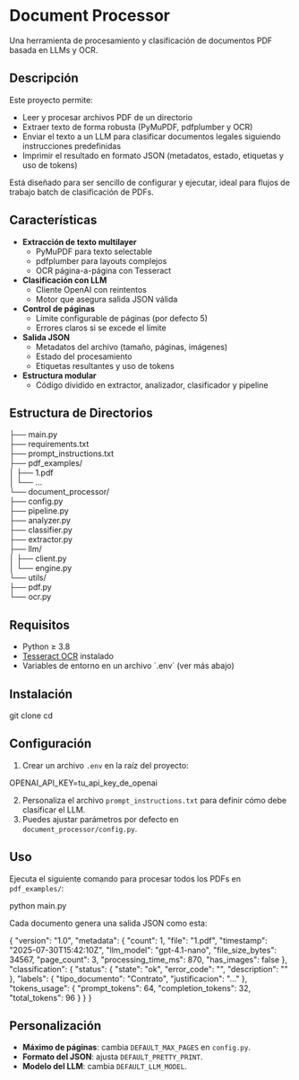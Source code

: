 # Document Processor

Una herramienta de procesamiento y clasificación de documentos PDF basada en LLMs y OCR.

## Descripción

Este proyecto permite:

- Leer y procesar archivos PDF de un directorio  
- Extraer texto de forma robusta (PyMuPDF, pdfplumber y OCR)  
- Enviar el texto a un LLM para clasificar documentos legales siguiendo instrucciones predefinidas  
- Imprimir el resultado en formato JSON (metadatos, estado, etiquetas y uso de tokens)  

Está diseñado para ser sencillo de configurar y ejecutar, ideal para flujos de trabajo batch de clasificación de PDFs.

## Características

- **Extracción de texto multilayer**
  - PyMuPDF para texto selectable  
  - pdfplumber para layouts complejos  
  - OCR página-a-página con Tesseract  
- **Clasificación con LLM**
  - Cliente OpenAI con reintentos  
  - Motor que asegura salida JSON válida  
- **Control de páginas**
  - Límite configurable de páginas (por defecto 5)  
  - Errores claros si se excede el límite  
- **Salida JSON**
  - Metadatos del archivo (tamaño, páginas, imágenes)  
  - Estado del procesamiento  
  - Etiquetas resultantes y uso de tokens  
- **Estructura modular**
  - Código dividido en extractor, analizador, clasificador y pipeline

## Estructura de Directorios

├── main.py  
├── requirements.txt  
├── prompt_instructions.txt  
├── pdf_examples/  
│ ├── 1.pdf  
│ └── ...  
└── document_processor/  
├── config.py  
├── pipeline.py  
├── analyzer.py  
├── classifier.py  
├── extractor.py  
├── llm/  
│ ├── client.py  
│ └── engine.py  
└── utils/  
├── pdf.py  
└── ocr.py

## Requisitos

- Python ≥ 3.8  
- [Tesseract OCR](https://github.com/tesseract-ocr/tesseract) instalado  
- Variables de entorno en un archivo \`.env\` (ver más abajo)

## Instalación

git clone <url-del-repo>
cd <nombre-del-repo>

## Configuración

1. Crear un archivo `.env` en la raíz del proyecto:

OPENAI_API_KEY=tu_api_key_de_openai

2. Personaliza el archivo `prompt_instructions.txt` para definir cómo debe clasificar el LLM.
3. Puedes ajustar parámetros por defecto en `document_processor/config.py`.

## Uso

Ejecuta el siguiente comando para procesar todos los PDFs en `pdf_examples/`:

python main.py

Cada documento genera una salida JSON como esta:

{
  "version": "1.0",
  "metadata": {
    "count": 1,
    "file": "1.pdf",
    "timestamp": "2025-07-30T15:42:10Z",
    "llm_model": "gpt-4.1-nano",
    "file_size_bytes": 34567,
    "page_count": 3,
    "processing_time_ms": 870,
    "has_images": false
  },
  "classification": {
    "status": {
      "state": "ok",
      "error_code": "",
      "description": ""
    },
    "labels": {
      "tipo_documento": "Contrato",
      "justificacion": "..."
    },
    "tokens_usage": {
      "prompt_tokens": 64,
      "completion_tokens": 32,
      "total_tokens": 96
    }
  }
}


## Personalización

- **Máximo de páginas**: cambia `DEFAULT_MAX_PAGES` en `config.py`.
- **Formato del JSON**: ajusta `DEFAULT_PRETTY_PRINT`.
- **Modelo del LLM**: cambia `DEFAULT_LLM_MODEL`.